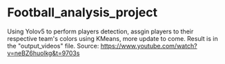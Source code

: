 # Football_analysis_project
Using Yolov5 to perform players detection, assgin players to their respective team's colors using KMeans, more update to come.
Result is in the "output_videos" file.
Source: https://www.youtube.com/watch?v=neBZ6huolkg&t=9703s
